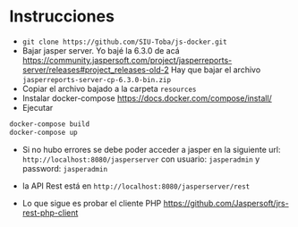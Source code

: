 # Instrucciones
* ```git clone https://github.com/SIU-Toba/js-docker.git```
* Bajar jasper server. Yo bajé la 6.3.0 de acá https://community.jaspersoft.com/project/jasperreports-server/releases#project_releases-old-2
Hay que bajar el archivo ```jasperreports-server-cp-6.3.0-bin.zip```
* Copiar el archivo bajado a la carpeta ```resources```
* Instalar docker-compose https://docs.docker.com/compose/install/
* Ejecutar
```bash
docker-compose build
docker-compose up
```
* Si no hubo errores se debe poder acceder a jasper en la siguiente url: ```http://localhost:8080/jasperserver``` con usuario: ```jasperadmin``` y password: ```jasperadmin```

* la API Rest está en ```http://localhost:8080/jasperserver/rest``` 
* Lo que sigue es probar el cliente PHP https://github.com/Jaspersoft/jrs-rest-php-client
